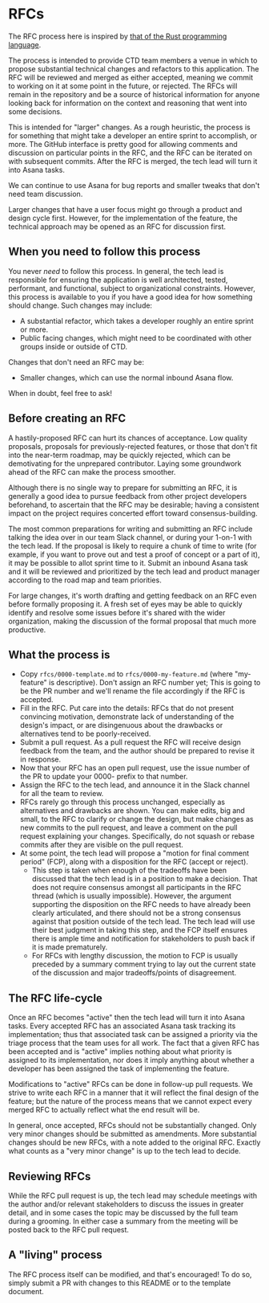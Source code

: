 # RFCs

The RFC process here is inspired by [that of the Rust programming
language](https://github.com/rust-lang/rfcs).

The process is intended to provide CTD team members a venue in which to propose substantial
technical changes and refactors to this application. The RFC will be reviewed and merged as either
accepted, meaning we commit to working on it at some point in the future, or rejected. The RFCs will
remain in the repository and be a source of historical information for anyone looking back for
information on the context and reasoning that went into some decisions.

This is intended for "larger" changes. As a rough heuristic, the process is for something that might
take a developer an entire sprint to accomplish, or more. The GitHub interface is pretty good for
allowing comments and discussion on particular points in the RFC, and the RFC can be iterated on
with subsequent commits. After the RFC is merged, the tech lead will turn it into Asana tasks.

We can continue to use Asana for bug reports and smaller tweaks that don't need team discussion.

Larger changes that have a user focus might go through a product and design cycle first. However,
for the implementation of the feature, the technical approach may be opened as an RFC for discussion
first.

## When you need to follow this process

You never _need_ to follow this process. In general, the tech lead is responsible for ensuring the
application is well architected, tested, performant, and functional, subject to organizational
constraints. However, this process is available to you if you have a good idea for how something
should change. Such changes may include:

- A substantial refactor, which takes a developer roughly an entire sprint or more.
- Public facing changes, which might need to be coordinated with other groups inside or outside of
  CTD.

Changes that don't need an RFC may be:

- Smaller changes, which can use the normal inbound Asana flow.

When in doubt, feel free to ask!

## Before creating an RFC

A hastily-proposed RFC can hurt its chances of acceptance. Low quality proposals, proposals for
previously-rejected features, or those that don't fit into the near-term roadmap, may be quickly
rejected, which can be demotivating for the unprepared contributor. Laying some groundwork ahead of
the RFC can make the process smoother.

Although there is no single way to prepare for submitting an RFC, it is generally a good idea to
pursue feedback from other project developers beforehand, to ascertain that the RFC may be
desirable; having a consistent impact on the project requires concerted effort toward
consensus-building.

The most common preparations for writing and submitting an RFC include talking the idea over in our
team Slack channel, or during your 1-on-1 with the tech lead. If the proposal is likely to require a
chunk of time to write (for example, if you want to prove out and test a proof of concept or a part
of it), it may be possible to allot sprint time to it. Submit an inbound Asana task and it will be
reviewed and prioritized by the tech lead and product manager according to the road map and team
priorities.

For large changes, it's worth drafting and getting feedback on an RFC even before formally proposing
it. A fresh set of eyes may be able to quickly identify and resolve some issues before it's shared
with the wider organization, making the discussion of the formal proposal that much more productive.

## What the process is

- Copy `rfcs/0000-template.md` to `rfcs/0000-my-feature.md` (where "my-feature" is descriptive).
  Don't assign an RFC number yet; This is going to be the PR number and we'll rename the file
  accordingly if the RFC is accepted.
- Fill in the RFC. Put care into the details: RFCs that do not present convincing motivation,
  demonstrate lack of understanding of the design's impact, or are disingenuous about the drawbacks
  or alternatives tend to be poorly-received.
- Submit a pull request. As a pull request the RFC will receive design feedback from the team, and
  the author should be prepared to revise it in response.
- Now that your RFC has an open pull request, use the issue number of the PR to update your 0000-
  prefix to that number.
- Assign the RFC to the tech lead, and announce it in the Slack channel for all the team to review.
- RFCs rarely go through this process unchanged, especially as alternatives and drawbacks are shown.
  You can make edits, big and small, to the RFC to clarify or change the design, but make changes as
  new commits to the pull request, and leave a comment on the pull request explaining your changes.
  Specifically, do not squash or rebase commits after they are visible on the pull request.
- At some point, the tech lead will propose a "motion for final comment period" (FCP), along with a
  disposition for the RFC (accept or reject).
  - This step is taken when enough of the tradeoffs have been discussed that the tech lead is in a
    position to make a decision. That does not require consensus amongst all participants in the
    RFC thread (which is usually impossible). However, the argument supporting the disposition on
    the RFC needs to have already been clearly articulated, and there should not be a strong
    consensus against that position outside of the tech lead. The tech lead will use their best
    judgment in taking this step, and the FCP itself ensures there is ample time and notification
    for stakeholders to push back if it is made prematurely.
  - For RFCs with lengthy discussion, the motion to FCP is usually preceded by a summary comment
    trying to lay out the current state of the discussion and major tradeoffs/points of
    disagreement.

## The RFC life-cycle

Once an RFC becomes "active" then the tech lead will turn it into Asana tasks. Every accepted RFC
has an associated Asana task tracking its implementation; thus that associated task can be assigned
a priority via the triage process that the team uses for all work. The fact that a given RFC has
been accepted and is "active" implies nothing about what priority is assigned to its implementation,
nor does it imply anything about whether a developer has been assigned the task of implementing the
feature.

Modifications to "active" RFCs can be done in follow-up pull requests. We strive to write each RFC
in a manner that it will reflect the final design of the feature; but the nature of the process
means that we cannot expect every merged RFC to actually reflect what the end result will be.

In general, once accepted, RFCs should not be substantially changed. Only very minor changes should
be submitted as amendments. More substantial changes should be new RFCs, with a note added to the
original RFC. Exactly what counts as a "very minor change" is up to the tech lead to decide.

## Reviewing RFCs

While the RFC pull request is up, the tech lead may schedule meetings with the author and/or
relevant stakeholders to discuss the issues in greater detail, and in some cases the topic may be
discussed by the full team during a grooming. In either case a summary from the meeting will be
posted back to the RFC pull request.

## A "living" process

The RFC process itself can be modified, and that's encouraged! To do so, simply submit a PR with
changes to this README or to the template document.

